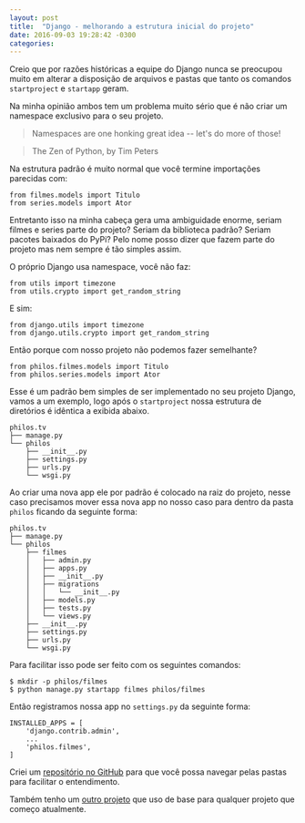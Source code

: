 ```yaml
---
layout: post
title:  "Django - melhorando a estrutura inicial do projeto"
date: 2016-09-03 19:28:42 -0300
categories:
---
```

Creio que por razões históricas a equipe do Django nunca se preocupou muito em alterar a disposição de arquivos e pastas que tanto os comandos `startproject` e `startapp` geram.

Na minha opinião ambos tem um problema muito sério que é não criar um namespace exclusivo para o seu projeto.

> Namespaces are one honking great idea -- let's do more of those!

> The Zen of Python, by Tim Peters

Na estrutura padrão é muito normal que você termine importações parecidas com:

    from filmes.models import Titulo
    from series.models import Ator

Entretanto isso na minha cabeça gera uma ambiguidade enorme, seriam filmes e series parte do projeto? Seriam da biblioteca padrão? Seriam pacotes baixados do PyPi? Pelo nome posso dizer que fazem parte do projeto mas nem sempre é tão simples assim.

O próprio Django usa namespace, você não faz:

    from utils import timezone
    from utils.crypto import get_random_string

E sim:

    from django.utils import timezone
    from django.utils.crypto import get_random_string

Então porque com nosso projeto não podemos fazer semelhante?

    from philos.filmes.models import Titulo
    from philos.series.models import Ator

Esse é um padrão bem simples de ser implementado no seu projeto Django, vamos a um exemplo, logo após o `startproject` nossa estrutura de diretórios é idêntica a exibida abaixo.

    philos.tv
    ├── manage.py
    └── philos
        ├── __init__.py
        ├── settings.py
        ├── urls.py
        └── wsgi.py

Ao criar uma nova app ele por padrão é colocado na raiz do projeto, nesse caso precisamos mover essa nova app no nosso caso para dentro da pasta `philos` ficando da seguinte forma:

    philos.tv
    ├── manage.py
    └── philos
        ├── filmes
        │   ├── admin.py
        │   ├── apps.py
        │   ├── __init__.py
        │   ├── migrations
        │   │   └── __init__.py
        │   ├── models.py
        │   ├── tests.py
        │   └── views.py
        ├── __init__.py
        ├── settings.py
        ├── urls.py
        └── wsgi.py

Para facilitar isso pode ser feito com os seguintes comandos:

    $ mkdir -p philos/filmes
    $ python manage.py startapp filmes philos/filmes

Então registramos nossa app no `settings.py` da seguinte forma:

    INSTALLED_APPS = [
        'django.contrib.admin',
        ...
        'philos.filmes',
    ]

Criei um [repositório no GitHub](https://github.com/dvl/example-for-blog-1) para que você possa navegar pelas pastas para facilitar o entendimento.

Também tenho um [outro projeto](https://github.com/dvl/cookiecutter-django-clean-template) que uso de base para qualquer projeto que começo atualmente.
